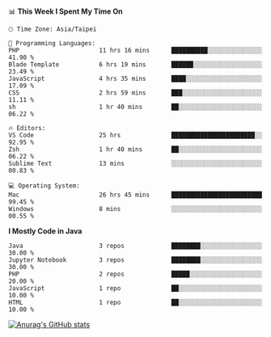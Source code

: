 <!--### Hi there 👋-->

<!--
**treevel/treevel** is a ✨ _special_ ✨ repository because its `README.md` (this file) appears on your GitHub profile.

Here are some ideas to get you started:

- 🔭 I’m currently working on ...
- 🌱 I’m currently learning ...
- 👯 I’m looking to collaborate on ...
- 🤔 I’m looking for help with ...
- 💬 Ask me about ...
- 📫 How to reach me: ...
- 😄 Pronouns: ...
- ⚡ Fun fact: ...
-->

<!--START_SECTION:waka-->
📊 **This Week I Spent My Time On** 

```text
🕑︎ Time Zone: Asia/Taipei

💬 Programming Languages: 
PHP                      11 hrs 16 mins      ██████████░░░░░░░░░░░░░░░   41.90 % 
Blade Template           6 hrs 19 mins       ██████░░░░░░░░░░░░░░░░░░░   23.49 % 
JavaScript               4 hrs 35 mins       ████░░░░░░░░░░░░░░░░░░░░░   17.09 % 
CSS                      2 hrs 59 mins       ███░░░░░░░░░░░░░░░░░░░░░░   11.11 % 
sh                       1 hr 40 mins        ██░░░░░░░░░░░░░░░░░░░░░░░   06.22 % 

🔥 Editors: 
VS Code                  25 hrs              ███████████████████████░░   92.95 % 
Zsh                      1 hr 40 mins        ██░░░░░░░░░░░░░░░░░░░░░░░   06.22 % 
Sublime Text             13 mins             ░░░░░░░░░░░░░░░░░░░░░░░░░   00.83 % 

💻 Operating System: 
Mac                      26 hrs 45 mins      █████████████████████████   99.45 % 
Windows                  8 mins              ░░░░░░░░░░░░░░░░░░░░░░░░░   00.55 % 
```

**I Mostly Code in Java** 

```text
Java                     3 repos             ████████░░░░░░░░░░░░░░░░░   30.00 % 
Jupyter Notebook         3 repos             ████████░░░░░░░░░░░░░░░░░   30.00 % 
PHP                      2 repos             █████░░░░░░░░░░░░░░░░░░░░   20.00 % 
JavaScript               1 repo              ██░░░░░░░░░░░░░░░░░░░░░░░   10.00 % 
HTML                     1 repo              ██░░░░░░░░░░░░░░░░░░░░░░░   10.00 % 
```




<!--END_SECTION:waka-->

<!-- GitHub Stats Card-->
[![Anurag's GitHub stats](https://github-readme-stats.vercel.app/api?username=treevel&show_icons=true&theme=monokai&count_private=true)](https://github.com/anuraghazra/github-readme-stats)
